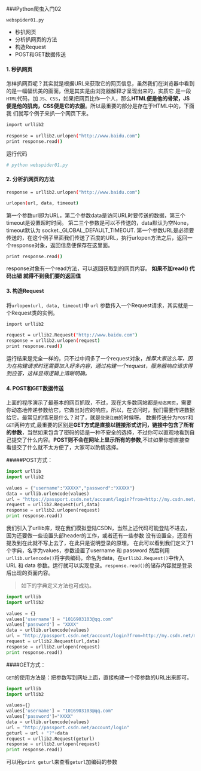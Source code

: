 ###Python爬虫入门02

`webspider01.py`

* 秒扒网页
* 分析扒网页的方法
* 构造Request
* POST和GET数据传送

#### 1. 秒扒网页

怎样扒网页呢？其实就是根据URL来获取它的网页信息，虽然我们在浏览器中看到的是一幅幅优美的画面，但是其实是由浏览器解释才呈现出来的，实质它 是一段`HTML`代码，加 `JS`、`CSS`，如果把网页比作一个人，那么**HTML便是他的骨架，JS便是他的肌肉，CSS便是它的衣服**。所以最重要的部分是存在于HTML中的，下面我 们就写个例子来扒一个网页下来。

```bash
import urllib2
 
response = urllib2.urlopen("http://www.baidu.com")
print response.read()
```

运行代码

```bash
# python webspider01.py
```

#### 2. 分析扒网页的方法

```bash
response = urllib2.urlopen("http://www.baidu.com")
```

```bash
urlopen(url, data, timeout)
```

第一个参数url即为URL，第二个参数data是访问URL时要传送的数据，第三个timeout是设置超时时间。
第二三个参数是可以不传送的，data默认为空None，timeout默认为 socket._GLOBAL_DEFAULT_TIMEOUT.
第一个参数URL是必须要传送的，在这个例子里面我们传送了百度的URL，执行urlopen方法之后，返回一个response对象，返回信息便保存在这里面。

```bash
print response.read()
```

response对象有一个read方法，可以返回获取到的网页内容。
**如果不加read() 代码出错 就得不到我们要的返回值**

#### 3. 构造Request

将`urlopen(url, data, timeout)`中 `url` 参数传入一个Request请求，其实就是一个Request类的实例。

```bash
import urllib2
 
request = urllib2.Request("http://www.baidu.com")
response = urllib2.urlopen(request)
print response.read()
```

运行结果是完全一样的，只不过中间多了一个request对象，*推荐大家这么写，因为在构建请求时还需要加入好多内容，通过构建一个request，服务器响应请求得到应答，这样显得逻辑上清晰明确。*

#### 4. POST和GET数据传送

上面的程序演示了最基本的网页抓取，不过，现在大多数网站都是`动态网页`，需要你动态地传递参数给它，它做出对应的响应。所以，在访问时，我们需要传递数据给它。最常见的情况是什么？对了，就是`登录注册`的时候呀。
数据传送分为`POST`和`GET`两种方式,最重要的区别是**GET方式是直接以链接形式访问，链接中包含了所有的参数**，当然如果包含了密码的话是一种不安全的选择，不过你可以直观地看到自己提交了什么内容。**POST则不会在网址上显示所有的参数**,不过如果你想直接查看提交了什么就不太方便了，大家可以酌情选择。

#####POST方式：

```python
import urllib
import urllib2
 
values = {"username":"XXXXX","password":"XXXXX"}
data = urllib.urlencode(values) 
url = "https://passport.csdn.net/account/login?from=http://my.csdn.net/my/mycsdn"
request = urllib2.Request(url,data)
response = urllib2.urlopen(request)
print response.read()
```

我们引入了urllib库，现在我们模拟登陆CSDN，当然上述代码可能登陆不进去，因为还要做一些设置头部header的工作，或者还有一些参数 没有设置全，还没有提及到在此就不写上去了，在此只是说明登录的原理。
在此可以看到我们定义了1个字典，名字为values，参数设置了username 和 password
然后利用`urllib.urlencode()`将字典编码，命名为data，在`urllib2.Request()`中传入 URL 和 data 参数。运行就可以实现登录。`response.read()`的储存内容就是登录后出现的页面内容。

> 如下的字典定义方法也可成功。

```python
import urllib
import urllib2
 
values = {}
values['username'] = "1016903103@qq.com"
values['password'] = "XXXX"
data = urllib.urlencode(values) 
url = "http://passport.csdn.net/account/login?from=http://my.csdn.net/my/mycsdn"
request = urllib2.Request(url,data)
response = urllib2.urlopen(request)
print response.read()
```

####GET方式：

`GET`的使用方法是：把参数写到网址上面，直接构建一个带参数的URL出来即可。

```python
import urllib
import urllib2
 
values={}
values['username'] = "1016903103@qq.com"
values['password']="XXXX"
data = urllib.urlencode(values) 
url = "http://passport.csdn.net/account/login"
geturl = url + "?"+data
request = urllib2.Request(geturl)
response = urllib2.urlopen(request)
print response.read()
```

可以用`print geturl`来查看`geturl`加编码的参数



